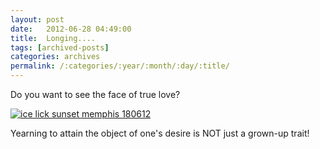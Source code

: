 ```yaml
---
layout: post
date:	2012-06-28 04:49:00
title:  Longing....
tags: [archived-posts]
categories: archives
permalink: /:categories/:year/:month/:day/:title/
---
```

Do you want to see the face of true love?

<a href="http://s1264.photobucket.com/albums/jj483/mnypx/?action=view&amp;current=IMG_7641.jpg" target="_blank"><img src="http://i1264.photobucket.com/albums/jj483/mnypx/IMG_7641.jpg" border="0" alt="ice lick  sunset memphis 180612"></a>


Yearning to attain the object of one's desire is NOT just a grown-up trait!
